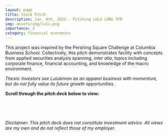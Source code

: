 ```yaml
---
layout: page
title: Stock Pitch
description: Jan. 9th, 2023 - Pitching LULU LONG 5YR
img: assets/img/lulu.png
importance: 3
category: financial economics
---
```


This project was inspired by the Pershing Square Challenge at Columbia Business School. Collectively, this pitch demonstrates facility with concepts from applied securities analysis spanning, <em>inter alia</em>, topics including corporate finance, financial accounting, and knowledge of the macro environment.

*Thesis: Investors see Lululemon as an apparel business with momentum, but do not fully value its future growth opportunities.*

<b>Scroll through the pitch deck below to view:</b>

<br>

<object data="{{ site.url }}{{ site.baseurl }}/assets/pdf/lululemon.pdf" width="100%" 
height="600" type="application/pdf"></object>

<br>

*Disclaimer: This pitch deck does not constitute investment advice. All views are my own and do not reflect those of my employer.*
